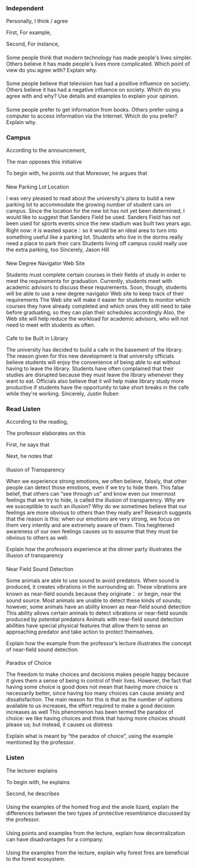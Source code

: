 
### Independent

Personally, I think / agree

First,
For example,

Second,
For instance,



####
Some people think that modern technology has made people's lives simpler. 
Others believe it has made people's lives more complicated.
Which point of view do you agree with? 
Explain why.


####
Some people believe that television has had a positive influence on society. 
Others believe it has had a negative influence on society. 
Which do you agree with and why? 
Use details and examples to explain your opinion.


####
Some people prefer to get information from books. Others prefer using a computer to access information via the Internet. Which do you prefer? Explain why.

### Campus

According to the announcement,

The man opposes this initiative

To begin with, he points out that
Moreover, he argues that




####
New Parking Lot Location

I was very pleased to read about the university's plans to build a new parking lot to accommodate the growing number of student cars on campus. Since the location for the new lot has not yet been determined, I would like to suggest that Sanders Field be used. Sanders Field has not been used for sports events since the new stadium was built two years ago. Right now: it is wasted space：so it would be an ideal area to turn into something useful like a parking lot. Students who live in the dorms really need a place to park their cars Students living off campus could really use the extra parking, too Sincerely, Jason Hill



####

New Degree Navigator Web Site

Students must complete certain courses in their fields of study in order to meet the requirements for graduation. Currently, students meet with academic advisors to discuss these requirements. Soon, though, students will be able to use a new degree navigator Web site to keep track of their requirements The Web site will make it easier for students to monitor which courses they have already completed and which ones they still need to take before graduating, so they can plan their schedules accordingly Also, the Web site will help reduce the workload for academic advisors, who will not need to meet with students as often.

####
Cafe to be Built in Library

The university has decided to build a cafe in the basement of the library. The reason given for this new development is that university officials believe students will enjoy the convenience of being able to eat without having to leave the library. Students have often complained that their studies are disrupted because they must leave the library whenever they want to eat. Officials also believe that it will help make library study more productive if students have the opportunity to take short breaks in the cafe while they're working. Sincerely, Justin Ruben


### Read Listen

According to the reading, 

The professor elaborates on this

First, he says that

Next, he notes that




####
illusion of Transparency

When we experience strong emotions, we often believe, falsely, that other people can detect those emotions, even if we try to hide them. This false belief, that others can “see through us” and know even our innermost feelings that we try to hide, is called the illusion of transparency. Why are we susceptible to such an illusion? Why do we sometimes believe that our feelings are more obvious to others than they really are? Research suggests that the reason is this: when our emotions are very strong, we focus on them very intently and are extremely aware of them. This heightened awareness of our own feelings causes us to assume that they must be obvious to others as well.


Explain how the professors experience at the dinner party illustrates the illusion of transparency



####

Near Field Sound Detection

Some animals are able to use sound to avoid predators. When sound is produced, it creates vibrations in the surrounding air. These vibrations are known as near-field sounds because they originate： or begin, near the sound source. Most animals are unable to detect these kinds of sounds; however, some animals have an ability known as near-field sound detection This ability allows certain animals to detect vibrations or near-field sounds produced by potential predators Animals with near-field sound detection abilities have special physical features that allow them to sense an approaching predator and take action to protect themselves.

Explain how the example from the professor’s lecture illustrates the concept of near-field sound detection.

####
Paradox of Choice

The freedom to make choices and decisions makes people happy because it gives them a sense of being in control of their lives. However, the fact that having some choice is good does not mean that having more choice is necessarily better, since having too many choices can cause anxiety and dissatisfaction. The main reason for this is that as the number of options available to us increases, the effort required to make a good decision increases as well This phenomenon has been termed the paradox of choice: we like having choices and think that having more choices should please us; but instead, it causes us distress

Explain what is meant by “the paradox of choice”, using the example mentioned by the professor.

### Listen

The lecturer explains

To begin with, he explains

Second, he describes


####
Using the examples of the homed frog and the anole lizard, explain the differences between the two types of protective resemblance discussed by the professor.

####

Using points and examples from the lecture, explain how decentralization can have disadvantages for a company.

####
Using the examples from the lecture, explain why forest fires are beneficial to the forest ecosystem.
